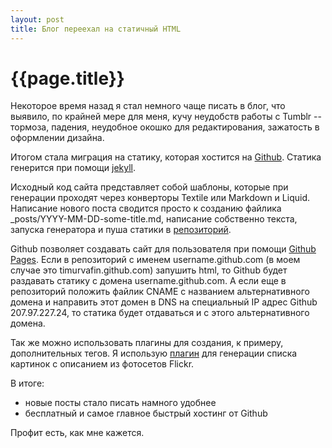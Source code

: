```yaml
---
layout: post
title: Блог переехал на статичный HTML
---
```


# {{page.title}}

Некоторое время назад я стал немного чаще писать в блог, что выявило, по крайней мере для меня, кучу неудобств работы с Tumblr -- тормоза, падения, неудобное окошко для редактирования, зажатость в оформлении дизайна.

Итогом стала миграция на статику, которая хостится на [Github](http://github.com).
Статика генерится при помощи [jekyll](https://github.com/mojombo/jekyll).

Исходный код сайта представляет собой шаблоны, которые при генерации проходят через конверторы Textile или Markdown и Liquid.
Написание нового поста сводится просто к созданию файлика _posts/YYYY-MM-DD-some-title.md, написание собственно текста, запуска генератора и пуша статики в [репозиторий](https://github.com/timurvafin/timurvafin.github.com).

Github позволяет создавать сайт для пользователя при помощи [Github Pages](http://pages.github.com/). Если в репозиторий с именем username.github.com (в моем случае это timurvafin.github.com) запушить html, то Github будет раздавать статику с домена username.github.com. А если еще в репозиторий положить файлик CNAME с названием альтернативного домена и направить этот домен в DNS на специальный IP адрес Github 207.97.227.24, то статика будет отдаваться и с этого альтернативного домена.

Так же можно использовать плагины для создания, к примеру, дополнительных тегов.
Я использую [плагин](https://github.com/timurvafin/timurvafin.github.com-source/blob/master/_plugins/flickr_set.rb) для генерации списка картинок с описанием из фотосетов Flickr.

В итоге:

* новые посты стало писать намного удобнее
* бесплатный и самое главное быстрый хостинг от Github

Профит есть, как мне кажется.

